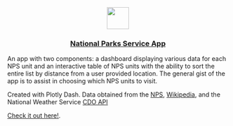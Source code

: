 <div align="center">
  <a href="https://nps-dashboard.onrender.com/">
    <img src="assets/logos/nps_logo.svg" width="50px">
    <h3 align="center">National Parks Service App</h3>
  </a>
</div>

An app with two components: a dashboard displaying various data for each NPS unit and an interactive table of NPS units with the ability to sort the entire list by distance from a user provided location. The general gist of the app is to assist in choosing which NPS units to visit.

Created with Plotly Dash. Data obtained from the [NPS](https://irma.nps.gov/Stats/), [Wikipedia](https://en.wikipedia.org/), and the National Weather Service [CDO API](https://www.ncei.noaa.gov/cdo-web/api/v2/stations)


[Check it out here!](https://nps-dashboard.onrender.com/).